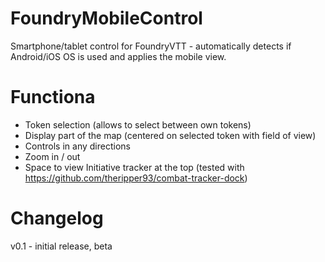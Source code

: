# FoundryMobileControl

Smartphone/tablet control for FoundryVTT - automatically detects if Android/iOS OS is used and applies the mobile view.

# Functiona
- Token selection (allows to select between own tokens)
- Display part of the map (centered on selected token with field of view)
- Controls in any directions
- Zoom in / out
- Space to view Initiative tracker at the top (tested with https://github.com/theripper93/combat-tracker-dock)

# Changelog 
v0.1 - initial release, beta
